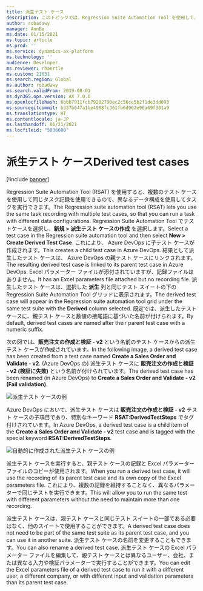 ```yaml
---
title: 派生テスト ケース
description: このトピックでは、Regression Suite Automation Tool を使用して、複数のコンフィギュレーションで同じテスト ケースを実行する方法について説明します。
author: robadawy
manager: AnnBe
ms.date: 01/15/2021
ms.topic: article
ms.prod: ''
ms.service: dynamics-ax-platform
ms.technology: ''
audience: Developer
ms.reviewer: rhaertle
ms.custom: 21631
ms.search.region: Global
ms.author: robadawy
ms.search.validFrom: 2019-08-01
ms.dyn365.ops.version: AX 7.0.0
ms.openlocfilehash: 6bbb7911fcb79202790ec2c56ce5b2f1de3dd093
ms.sourcegitcommit: b337b647a1be4908fc361fb6d962e96a69f301a9
ms.translationtype: HT
ms.contentlocale: ja-JP
ms.lasthandoff: 01/21/2021
ms.locfileid: "5036600"
---
```

# <a name="derived-test-cases"></a><span data-ttu-id="21385-103">派生テスト ケース</span><span class="sxs-lookup"><span data-stu-id="21385-103">Derived test cases</span></span>

[!include [banner](../../includes/banner.md)]

<span data-ttu-id="21385-104">Regression Suite Automation Tool (RSAT) を使用すると、複数のテスト ケースを使用して同じタスク記録を使用できるので、異なるデータ構成を使用してタスクを実行できます。</span><span class="sxs-lookup"><span data-stu-id="21385-104">The Regression suite automation tool (RSAT) lets you use the same task recording with multiple test cases, so that you can run a task with different data configurations.</span></span> <span data-ttu-id="21385-105">Regression Suite Automation Tool でテストケースを選択し、**新規 > 派生テスト ケースの作成** を選択します。</span><span class="sxs-lookup"><span data-stu-id="21385-105">Select a test case in the Regression suite automation tool and then select **New > Create Derived Test Case**.</span></span> <span data-ttu-id="21385-106">これにより、 Azure DevOps に子テスト ケースが作成されます。</span><span class="sxs-lookup"><span data-stu-id="21385-106">This creates a child test case in Azure DevOps.</span></span> <span data-ttu-id="21385-107">結果として派生したテスト ケースは、 Azure DevOps の親テスト ケースにリンクされます。</span><span class="sxs-lookup"><span data-stu-id="21385-107">The resulting derived test case is linked to its parent test case in Azure DevOps.</span></span> <span data-ttu-id="21385-108">Excel パラメーター ファイルが添付されていますが、記録ファイルはありません。</span><span class="sxs-lookup"><span data-stu-id="21385-108">It has an Excel parameters file attached but no recording file.</span></span> <span data-ttu-id="21385-109">派生したテスト ケースは、選択した **派生** 列と同じテスト スイートの下の Regression Suite Automation Tool グリッドに表示されます。</span><span class="sxs-lookup"><span data-stu-id="21385-109">The derived test case will appear in the Regression suite automation tool grid under the same test suite with the **Derived** column selected.</span></span> <span data-ttu-id="21385-110">既定では、派生したテスト ケースに、親テスト ケースと数値の接尾語に基づいた名前が付けられます。</span><span class="sxs-lookup"><span data-stu-id="21385-110">By default, derived test cases are named after their parent test case with a numeric suffix.</span></span>

<span data-ttu-id="21385-111">次の図では、**販売注文の作成と検証 - v2** という名前のテスト ケースからの派生テスト ケースが作成されています。</span><span class="sxs-lookup"><span data-stu-id="21385-111">In the following image, a derived test case has been created from a test case named **Create a Sales Order and Validate - v2**.</span></span> <span data-ttu-id="21385-112">(Azure DevOps の) 派生テスト ケースに **販売注文の作成と検証 - v2 (検証に失敗)** という名前が付けられています。</span><span class="sxs-lookup"><span data-stu-id="21385-112">The derived test case has been renamed (in Azure DevOps) to **Create a Sales Order and Validate - v2 (Fail validation)**.</span></span>

![派生テスト ケースの例](media/derived-test-case.png)

<span data-ttu-id="21385-114">Azure DevOps において、派生テスト ケースは **販売注文の作成と検証 - v2** テスト ケースの子項目であり、特別なキーワード **RSAT:DerivedTestSteps** でタグ付けされています。</span><span class="sxs-lookup"><span data-stu-id="21385-114">In Azure DevOps, a derived test case is a child item of the **Create a Sales Order and Validate - v2** test case and is tagged with the special keyword **RSAT:DerivedTestSteps**.</span></span>

![自動的に作成された派生テスト ケースの例](media/derived-1.png)

<span data-ttu-id="21385-116">派生テスト ケースを実行すると、親テスト ケースの記録と Excel パラメーター ファイルのコピーが使用されます。</span><span class="sxs-lookup"><span data-stu-id="21385-116">When you run a derived test case, it will use the recording of its parent test case and its own copy of the Excel parameters file.</span></span> <span data-ttu-id="21385-117">これにより、複数の記録を維持することなく、異なるパラメーターで同じテストを実行できます。</span><span class="sxs-lookup"><span data-stu-id="21385-117">This will allow you to run the same test with different parameters without the need to maintain more than one recording.</span></span>

<span data-ttu-id="21385-118">派生テスト ケースは、親テスト ケースと同じテスト スイートの一部である必要はなく、他のスイートで使用することができます。</span><span class="sxs-lookup"><span data-stu-id="21385-118">A derived test case does not need to be part of the same test suite as its parent test case, and you can use it in another suite.</span></span> <span data-ttu-id="21385-119">派生テスト ケースの名前を変更することもできます。</span><span class="sxs-lookup"><span data-stu-id="21385-119">You can also rename a derived test case.</span></span> <span data-ttu-id="21385-120">派生テスト ケースの Excel パラメーター ファイルを編集して、親テスト ケースとは異なるユーザー、会社、または異なる入力や検証パラメーターで実行することができます。</span><span class="sxs-lookup"><span data-stu-id="21385-120">You can edit the Excel parameters file of a derived test case to run it with a different user, a different company, or with different input and validation parameters than its parent test case.</span></span>
